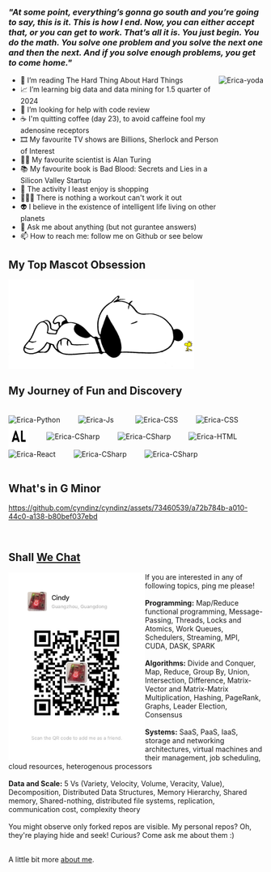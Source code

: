 ### ***"At some point, everything’s gonna go south and you’re going to say, this is it. This is how I end. Now, you can either accept that, or you can get to work. That’s all it is. You just begin. You do the math. You solve one problem and you solve the next one and then the next. And if you solve enough problems, you get to come home."***
 <div> 
  
  <!--<img align="right" height="250em" alt="Erica-yoda" src="https://media0.giphy.com/media/Gf5QiP1TWCO8qYKmt7/giphy.gif?cid=ecf05e470u513837khocconxcotrzrnqvdzbfr1ucwfpemlj&ep=v1_gifs_search&rid=giphy.gif&ct=g">-->
  <!--<img align="right" height="275em" alt="Erica-yoda" src="https://media1.giphy.com/media/2KAGlmkPywhZS/giphy.gif?cid=ecf05e47a9cf3k43nb0ahwsl02aqdbcfpr496mv41h0a1rt1&ep=v1_gifs_related&rid=giphy.gif&ct=g">-->
  <!--<img align="right" height="260em" alt="Erica-yoda" src="https://i.giphy.com/xT0Gqcmc4NsPgBVQEU.webp">-->
  <!--<img align="right" height="280em" alt="Erica-yoda" src="https://media4.giphy.com/media/v1.Y2lkPTc5MGI3NjExeXR0cDF1eGFiZW84b2l4anU2bXBrNzJrMHY4and1aW05aThzbzUxNCZlcD12MV9pbnRlcm5hbF9naWZfYnlfaWQmY3Q9Zw/3o84U1nWRzyqOEOKpa/giphy.gif">-->
  <img align="right" height="270em" alt="Erica-yoda" src="https://media1.giphy.com/media/v1.Y2lkPTc5MGI3NjExdGk1ZDZzY2RvejlwYWdibHM4YXppN3QxeHF2NjNnN2V4Mnl0ZWk4eSZlcD12MV9pbnRlcm5hbF9naWZfYnlfaWQmY3Q9Zw/2tX8wpWQ944q2n63n9/giphy.gif">
  
- 📖 I’m reading The Hard Thing About Hard Things <br>
- 📈 I’m learning big data and data mining for 1.5 quarter of 2024 <br>
- 👀 I’m looking for help with code review <br>
- ☕ I'm quitting coffee (day 23), to avoid caffeine fool my adenosine receptors <br>
- 🎞  My favourite TV shows are Billions, Sherlock and Person of Interest <br>
- 👨‍🔬 My favourite scientist is Alan Turing <br>
- 📚 My favourite book is Bad Blood: Secrets and Lies in a Silicon Valley Startup <br>
- 🚫 The activity I least enjoy is shopping <br>
- 🏃🏻‍♀️ There is nothing a workout can't work it out <br>
- 👽 I believe in the existence of intelligent life living on other planets <br>
- 💬 Ask me about anything (but not gurantee answers) <br>
- 📫 How to reach me: follow me on Github or see below <br>
 </div>

 
 ## My Top Mascot Obsession
  <!--<img align="center" src="https://github.com/cyndinz/cyndinz/blob/main/Dashes.png"/>-->
  <img  height="177" align="center" src="https://github.com/cyndinz/cyndinz/blob/main/snoopy_woodstock.png"/>


 ## My Journey of Fun and Discovery
<div style="display: inline_block"><br>
  <img height="50" align="center" alt="Erica-Python" height="35" width="35" src="https://cdn.jsdelivr.net/gh/devicons/devicon/icons/python/python-original-wordmark.svg">
 &nbsp;&nbsp;&nbsp;&nbsp;&nbsp;&nbsp;&nbsp;
  <img height="50" align="center" alt="Erica-Js" height="20" width="30" src="https://cdn.jsdelivr.net/gh/devicons/devicon/icons/javascript/javascript-plain.svg">
 &nbsp;&nbsp;&nbsp;&nbsp;&nbsp;&nbsp;&nbsp;&nbsp;&nbsp;
  <img height="50" align="center" alt="Erica-CSS" height="30" width="30" src="https://cdn.jsdelivr.net/gh/devicons/devicon/icons/c/c-original.svg">
 &nbsp;&nbsp;&nbsp;&nbsp;&nbsp;&nbsp;&nbsp;
  <img height="50" align="center" alt="Erica-CSS" height="30" width="30" src="https://cdn.jsdelivr.net/gh/devicons/devicon/icons/csharp/csharp-original.svg">
 &nbsp;&nbsp;&nbsp;&nbsp;&nbsp;&nbsp;&nbsp;
  <img height="50" align="center" alt="Erica-CSharp" height="40" width="40" fill="#ff0000" src="https://github.com/cyndinz/cyndinz/blob/main/AL_ext_logo.svg">
 &nbsp;&nbsp;&nbsp;&nbsp;&nbsp;&nbsp;&nbsp;
  <img height="50" align="center" alt="Erica-CSharp" height="35" width="35" src="https://cdn.jsdelivr.net/gh/devicons/devicon/icons/raspberrypi/raspberrypi-original.svg">
 &nbsp;&nbsp;&nbsp;&nbsp;&nbsp;&nbsp;&nbsp;
  <img height="50" align="center" alt="Erica-CSharp" height="40" width="40" src="https://cdn.jsdelivr.net/gh/devicons/devicon/icons/firebase/firebase-plain-wordmark.svg">
 &nbsp;&nbsp;&nbsp;&nbsp;&nbsp;&nbsp;&nbsp;
  <img height="50" align="center" alt="Erica-HTML" height="30" width="30" src="https://cdn.jsdelivr.net/gh/devicons/devicon/icons/flutter/flutter-original.svg">
 &nbsp;&nbsp;&nbsp;&nbsp;&nbsp;&nbsp;&nbsp;
  <img height="80" align="center" alt="Erica-React" height="60" width="60" src="https://cdn.jsdelivr.net/gh/devicons/devicon/icons/dart/dart-original-wordmark.svg">
 &nbsp;&nbsp;&nbsp;&nbsp;&nbsp;&nbsp;&nbsp;
  <img height="80" align="center" alt="Erica-CSharp" height="70" width="70" src="https://cdn.jsdelivr.net/gh/devicons/devicon/icons/androidstudio/androidstudio-original-wordmark.svg">
 &nbsp;&nbsp;&nbsp;&nbsp;&nbsp;&nbsp;&nbsp;
  <img height="40" align="center" alt="Erica-CSharp" height="35" width="35" src="https://cdn.jsdelivr.net/gh/devicons/devicon/icons/vscode/vscode-original-wordmark.svg">          
 &nbsp;&nbsp;&nbsp;&nbsp;&nbsp;&nbsp;&nbsp;
  
  
 
</div>
</br>


<!-- ## Castle in the Sky
<video width="300" src="https://github.com/cyndinz/cyndinz/assets/73460539/17fb84df-f0fa-4cd7-b6e1-c0354a359254"></video> -->
<!--https://github.com/cyndinz/cyndinz/assets/73460539/8dd85b99-e410-436e-b75a-62199d87fbf1-->


 ## What's in G Minor

https://github.com/cyndinz/cyndinz/assets/73460539/a72b784b-a010-44c0-a138-b80bef037ebd

<br>


 ## Shall [We Chat](https://www.wechat.com/)

<img height="370" align="left" src="https://github.com/cyndinz/cyndinz/blob/main/Weixin.jpg"/>
<!--https://github.com/cyndinz/cyndinz/assets/73460539/7b845937-9cd1-40d0-8c90-5afd1973d6f1-->

<div>
If you are interested in any of following topics, ping me please!
<br>
<br>
<strong>Programming:</strong> Map/Reduce functional programming, Message-Passing, Threads, Locks and Atomics, Work Queues, Schedulers, Streaming, MPI, CUDA, DASK, SPARK 
<br>
<br>
<strong>Algorithms:</strong> Divide and Conquer, Map, Reduce, Group By, Union, Intersection, Difference, Matrix-Vector and Matrix-Matrix Multiplication, Hashing, PageRank, Graphs, Leader Election, Consensus 
<br>
<br>
<strong>Systems:</strong> SaaS, PaaS, IaaS, storage and networking architectures, virtual machines and their management, job scheduling, cloud resources, heterogenous processors 
<br>
<br>
<strong>Data and Scale:</strong> 5 Vs (Variety, Velocity, Volume, Veracity, Value), Decomposition, Distributed Data Structures, Memory Hierarchy, Shared memory, Shared-nothing, distributed file systems, replication, communication cost, complexity theory 
<br>
<br>
You might observe only forked repos are visible. My personal repos? Oh, they're playing hide and seek! Curious? Come ask me about them :) 
<br>
<br>

A little bit more [about me].

[about me]: https://cyndinz.github.io
 
</div>

<!--## Reach Out on LinkedIn or Gmail-->
<!--<div> 
  <a href="https://www.linkedin.com/in/xxx/" target="_blank"><img src="https://img.shields.io/badge/-LinkedIn-%230077B5?style=for-the-badge&logo=linkedin&logoColor=white" target="_blank"></a> 
  <a href="https://www.youtube.com/@xxx/" target="_blank"><img src="" target="_blank"></a>
  &nbsp;&nbsp;
  <a href = "mailto: xxx.xxx@gmail.com"><img src="https://img.shields.io/badge/-Gmail-%23333?style=for-the-badge&logo=gmail&logoColor=white" target="_blank"></a>
 </br>
</br>
</div>-->

